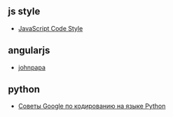 ## js style
+ [JavaScript Code Style](https://github.com/ymaps/codestyle/blob/master/javascript.md)

## angularjs
+ [johnpapa][1]


## python
+ [Советы Google по кодированию на языке Python](https://habrahabr.ru/post/179271/)


[1]: https://github.com/johnpapa/angular-styleguide/tree/master/a1

